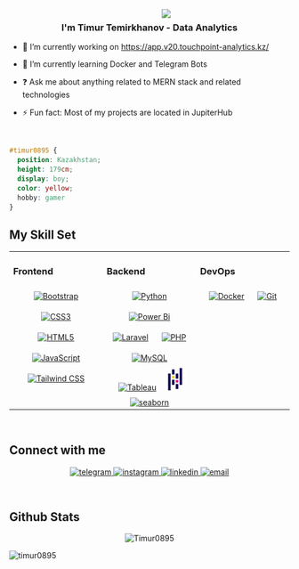  
<img align='right' src="https://media.giphy.com/media/M9gbBd9nbDrOTu1Mqx/giphy.gif" width="230">  

### <div align="center">I'm Timur Temirkhanov - Data Analytics</div>  
  

- 🔭 I’m currently working on https://app.v20.touchpoint-analytics.kz/  
  

- 🌱 I’m currently learning Docker and Telegram Bots  
  

- ❓ Ask me about anything related to MERN stack and related technologies  
  

- ⚡ Fun fact: Most of my projects are located in JupiterHub  
  

<br/>  

```css
#timur0895 { 
  position: Kazakhstan; 
  height: 179cm; 
  display: boy;
  color: yellow;
  hobby: gamer 
}
```

## My Skill Set  
<table><tr><td valign="top" width="33%">



### Frontend  
<div align="center">  
<a href="https://getbootstrap.com/docs/3.4/javascript/" target="_blank"><img style="margin: 10px" src="https://profilinator.rishav.dev/skills-assets/bootstrap-plain.svg" alt="Bootstrap" height="50" /></a>  
<a href="https://www.w3schools.com/css/" target="_blank"><img style="margin: 10px" src="https://profilinator.rishav.dev/skills-assets/css3-original-wordmark.svg" alt="CSS3" height="50" /></a>  
<a href="https://en.wikipedia.org/wiki/HTML5" target="_blank"><img style="margin: 10px" src="https://profilinator.rishav.dev/skills-assets/html5-original-wordmark.svg" alt="HTML5" height="50" /></a>  
<a href="https://www.javascript.com/" target="_blank"><img style="margin: 10px" src="https://profilinator.rishav.dev/skills-assets/javascript-original.svg" alt="JavaScript" height="50" /></a>  
<a href="https://www.tailwindcss.com/" target="_blank"><img style="margin: 10px" src="https://profilinator.rishav.dev/skills-assets/tailwindcss.svg" alt="Tailwind CSS" height="50" /></a>  
</div>

</td><td valign="top" width="33%">



### Backend  
<div align="center">  
<a href="https://www.python.org/" target="_blank"><img style="margin: 10px" src="https://profilinator.rishav.dev/skills-assets/python-original.svg" alt="Python" height="50" /></a>  
<a href="https://powerbi.microsoft.com/en-us/" target="_blank"><img style="margin: 10px" src="https://profilinator.rishav.dev/skills-assets/powerbi.png" alt="Power Bi" height="50" /></a>  
<a href="https://laravel.com/" target="_blank"><img style="margin: 10px" src="https://profilinator.rishav.dev/skills-assets/laravel-plain-wordmark.svg" alt="Laravel" height="50" /></a>  
<a href="https://www.php.net/" target="_blank"><img style="margin: 10px" src="https://profilinator.rishav.dev/skills-assets/php-original.svg" alt="PHP" height="50" /></a>  
<a href="https://www.mysql.com/" target="_blank"><img style="margin: 10px" src="https://profilinator.rishav.dev/skills-assets/mysql-original-wordmark.svg" alt="MySQL" height="50" /></a>  
<a href="https://www.tableau.com/" target="_blank"><img style="margin: 10px" src="https://profilinator.rishav.dev/skills-assets/tableau.svg" alt="Tableau" height="50" /></a>  
<a href="https://pandas.pydata.org/" target="_blank" rel="noreferrer"> <img src="https://raw.githubusercontent.com/devicons/devicon/2ae2a900d2f041da66e950e4d48052658d850630/icons/pandas/pandas-original.svg" alt="pandas" width="40" height="40"/> </a>
<a href="https://seaborn.pydata.org/" target="_blank" rel="noreferrer"> <img src="https://seaborn.pydata.org/_images/logo-mark-lightbg.svg" alt="seaborn" width="40" height="40"/> </a>
</div>

</td><td valign="top" width="33%">



### DevOps  
<div align="center">  
<a href="https://www.docker.com/" target="_blank"><img style="margin: 10px" src="https://profilinator.rishav.dev/skills-assets/docker-original-wordmark.svg" alt="Docker" height="50" /></a>  
<a href="https://github.com/" target="_blank"><img style="margin: 10px" src="https://profilinator.rishav.dev/skills-assets/git-scm-icon.svg" alt="Git" height="50" /></a>  
</div>

</td></tr></table>  

<br/>  


## Connect with me  
<p align="center"> <a href="https://t.me/your_telegram_username" target="_blank"> <img src="https://img.shields.io/badge/Telegram-2CA5E0?style=for-the-badge&logo=telegram&logoColor=white" alt="telegram"/> </a> <a href="https://instagram.com/timur_temirkhanov8" target="_blank"> <img src="https://img.shields.io/badge/Instagram-E4405F?style=for-the-badge&logo=instagram&logoColor=white" alt="instagram"/> </a> <a href="https://www.linkedin.com/in/your_linkedin_username/" target="_blank"> <img src="https://img.shields.io/badge/LinkedIn-0077B5?style=for-the-badge&logo=linkedin&logoColor=white" alt="linkedin"/> </a> <a href="mailto:your.email@example.com" target="_blank"> <img src="https://img.shields.io/badge/Email-D14836?style=for-the-badge&logo=gmail&logoColor=white" alt="email"/> </a> </p>
  

<br/>  


## Github Stats  
<p align="center"> <img src="https://github-readme-stats.vercel.app/api?username=Timur0895&show_icons=true&theme=gotham" alt="Timur0895" /> 

<br/>  



<div align="center">
  <p align="left"> <img src="https://komarev.com/ghpvc/?username=timur0895&label=Profile%20views&color=0e75b6&style=flat" alt="timur0895" /> </p>
</div>  
  

<br/>  


<br />
